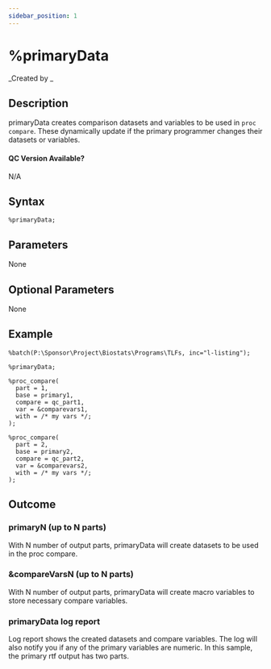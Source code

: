 ```yaml
---
sidebar_position: 1
---
```


# %primaryData

_Created by _

## Description

primaryData creates comparison datasets and variables to be used in `proc compare`. These dynamically update if the primary programmer changes their datasets or variables.

#### QC Version Available?

N/A

## Syntax

```sas
%primaryData;
```

## Parameters

None

## Optional Parameters

None

## Example

```sas
%batch(P:\Sponsor\Project\Biostats\Programs\TLFs, inc="l-listing");
```

```sas
%primaryData;
```

```sas
%proc_compare(
  part = 1,
  base = primary1,
  compare = qc_part1,
  var = &comparevars1,
  with = /* my vars */;
);

%proc_compare(
  part = 2,
  base = primary2,
  compare = qc_part2,
  var = &comparevars2,
  with = /* my vars */;
);
```

## Outcome

### primaryN (up to N parts)

With N number of output parts, primaryData will create datasets to be used in the proc compare.

### &compareVarsN (up to N parts)

With N number of output parts, primaryData will create macro variables to store necessary compare variables.

### primaryData log report

Log report shows the created datasets and compare variables. The log will also notify you if any of the primary variables are numeric. In this sample, the primary rtf output has two parts.

<!-- ![templateImage](img/primaryData1.PNG) -->
